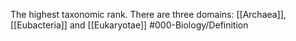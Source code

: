 The highest taxonomic rank. There are three domains: [[Archaea]], [[Eubacteria]] and [[Eukaryotae]]
#000-Biology/Definition 
